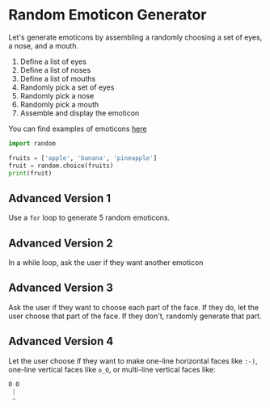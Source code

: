 
# Random Emoticon Generator

Let's generate emoticons by assembling a randomly choosing a set of eyes, a nose, and a mouth.

1. Define a list of eyes
2. Define a list of noses
3. Define a list of mouths
4. Randomly pick a set of eyes
5. Randomly pick a nose
6. Randomly pick a mouth
7. Assemble and display the emoticon

You can find examples of emoticons [here](https://en.wikipedia.org/wiki/List_of_emoticons)


```python
import random

fruits = ['apple', 'banana', 'pineapple']
fruit = random.choice(fruits)
print(fruit)
```

## Advanced Version 1

Use a `for` loop to generate 5 random emoticons.

## Advanced Version 2

In a while loop, ask the user if they want another emoticon

## Advanced Version 3

Ask the user if they want to choose each part of the face. If they do, let the user choose that part of the face. If they don't, randomly generate that part.

## Advanced Version 4

Let the user choose if they want to make one-line horizontal faces like `:-)`, one-line vertical faces like `o_O`, or multi-line vertical faces like:

```python
O O
 |
 ~
```